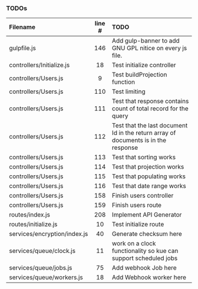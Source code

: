 ### TODOs
| Filename | line # | TODO
|:------|:------:|:------
| gulpfile.js | 146 | Add gulp-banner to add GNU GPL nitice on every js file.
| controllers/Initialize.js | 18 | Test initialize controller
| controllers/Users.js | 9 | Test buildProjection function
| controllers/Users.js | 110 | Test limiting
| controllers/Users.js | 111 | Test that response contains count of total record for the query
| controllers/Users.js | 112 | Test that the last document Id in the return array of documents is in the response
| controllers/Users.js | 113 | Test that sorting works
| controllers/Users.js | 114 | Test that projection works
| controllers/Users.js | 115 | Test that populating works
| controllers/Users.js | 116 | Test that date range works
| controllers/Users.js | 158 | Finish users controller
| controllers/Users.js | 159 | Finish users route
| routes/index.js | 208 | Implement API Generator
| routes/initialize.js | 10 | Test initialize route
| services/encryption/index.js | 40 | Generate checksum here
| services/queue/clock.js | 11 | work on a clock functionality so kue can support scheduled jobs
| services/queue/jobs.js | 75 | Add webhook Job here
| services/queue/workers.js | 18 | Add Webhook worker here